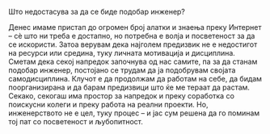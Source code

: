 Што недостасува за да се биде подобар инженер?

Денес имаме пристап до огромен број алатки и знаења преку Интернет – сè што ни треба е достапно, но потребна е волја и посветеност за да се искористи. Затоа верувам дека најголем предизвик не е недостигот на ресурси или средина, туку личната мотивација и дисциплина. Сметам дека секој напредок започнува од нас самите, па за да станам подобар инженер, постојано се трудам да ја подобрувам својата самодисциплина. Клучот е да продолжам да работам на себе, да бидам поорганизирана и да барам предизвици што ќе ме тераат да растам. Секако, секогаш има простор за напредок и преку соработка со поискусни колеги и преку работа на реални проекти. Но, инженерството не е цел, туку процес – и јас сум решена да го поминам тој пат со посветеност и љубопитност.
